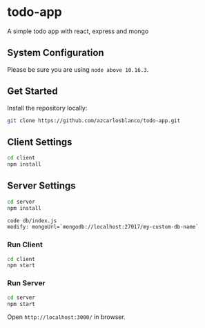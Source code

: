 # todo-app
A simple todo app with react, express and mongo

## System Configuration

Please be sure you are using `node above 10.16.3`.

## Get Started

Install the repository locally:

```bash
git clone https://github.com/azcarlosblanco/todo-app.git
```

## Client Settings

```bash
cd client
npm install
```

## Server Settings

```bash
cd server
npm install

code db/index.js
modify: mongoUrl=`mongodb://localhost:27017/my-custom-db-name`
```

### Run Client

```bash
cd client
npm start
```

### Run Server

```bash
cd server
npm start
```

Open `http://localhost:3000/` in browser.
